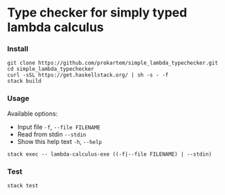 # Type checker for simply typed lambda calculus

### Install
```
git clone https://github.com/prokartem/simple_lambda_typechecker.git
cd simple_lambda_typechecker
curl -sSL https://get.haskellstack.org/ | sh -s - -f
stack build
```

### Usage
Available options:
 - Input file `-f`, `--file FILENAME`
 - Read from stdin `--stdin`                     
 - Show this help text `-h`, `--help`

`stack exec -- lambda-calculus-exe ((-f|--file FILENAME) | --stdin)`

### Test
`stack test`

